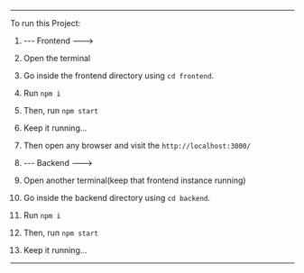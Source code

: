 --------------------------
To run this Project:
  1. --- Frontend --->
  2. Open the terminal
  3. Go inside the frontend directory using `cd frontend`.
  4. Run `npm i`
  5. Then, run `npm start`
  6. Keep it running...
  7. Then open any browser and visit the `http://localhost:3000/`

 
  1. --- Backend --->
  2. Open another terminal(keep that frontend instance running)
  3. Go inside the backend directory using `cd backend`.
  4. Run `npm i`
  5. Then, run `npm start`
  6. Keep it running...
-----------------------------
